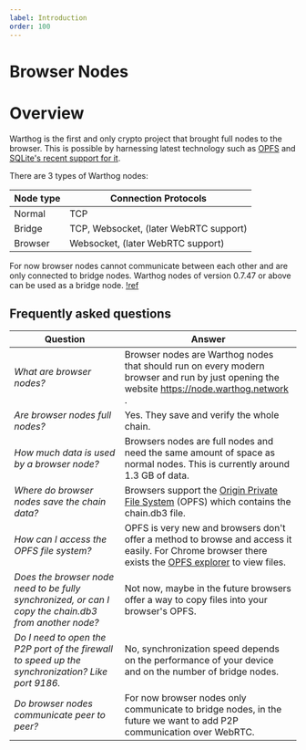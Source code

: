 ```yaml
---
label: Introduction
order: 100
---
```


# Browser Nodes
# Overview
Warthog is the first and only crypto project that brought full nodes to the browser. This is possible by harnessing latest technology such as [OPFS](https://sqlite.org/wasm/doc/trunk/persistence.md#opfs) and [SQLite's recent support for it](https://sqlite.org/wasm/doc/trunk/persistence.md#opfs).

There are 3 types of Warthog nodes:

Node type   | Connection Protocols
---    | ---
Normal | TCP
Bridge | TCP, Websocket, (later WebRTC support)
Browser | Websocket, (later WebRTC support)

For now browser nodes cannot communicate between each other and are only connected to bridge nodes. Warthog nodes of version 0.7.47 or above can be used as a bridge node.
[!ref](/Guides/bridge-node-setup.md)


## Frequently asked questions
Question   | Answer
---    | ---
*What are browser nodes?* | Browser nodes are Warthog nodes that should run on every modern browser and run by just opening the website https://node.warthog.network .
*Are browser nodes full nodes?* | Yes. They save and verify the whole chain.
*How much data is used by a browser node?* | Browsers nodes are full nodes and need the same amount of space as normal nodes. This is currently around 1.3 GB of data.
*Where do browser nodes save the chain data?* | Browsers support the [Origin Private File System](https://developer.mozilla.org/en-US/docs/Web/API/File_System_API/Origin_private_file_system) (OPFS) which contains the chain.db3 file.
*How can I access the OPFS file system?* | OPFS is very new and browsers don't offer a method to browse and access it easily. For Chrome browser there exists the [OPFS explorer](https://chromewebstore.google.com/detail/opfs-explorer/acndjpgkpaclldomagafnognkcgjignd) to view files.
*Does the browser node need to be fully synchronized, or can I copy the chain.db3 from another node?* | Not now, maybe in the future browsers offer a way to copy files into your browser's OPFS.
*Do I need to open the P2P port of the firewall to speed up the synchronization? Like port 9186.* | No, synchronization speed depends on the performance of your device and on the number of bridge nodes.
*Do browser nodes communicate peer to peer?* | For now browser nodes only communicate to bridge nodes, in the future we want to add P2P communication over WebRTC.
